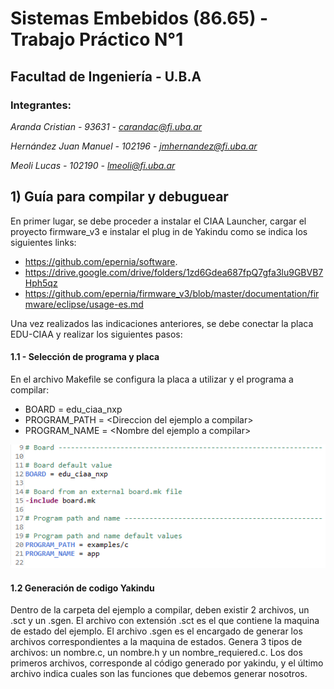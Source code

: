# **Sistemas Embebidos (86.65) - Trabajo Práctico N°1**
## **Facultad de Ingeniería - U.B.A**

### **Integrantes:**

  *Aranda Cristian - 93631 -  carandac@fi.uba.ar*

  *Hernández Juan Manuel - 102196 - jmhernandez@fi.uba.ar*

  *Meoli Lucas - 102190 - lmeoli@fi.uba.ar*
  
## 1) Guía para compilar y debuguear 

En primer lugar, se debe proceder a instalar el CIAA Launcher, cargar el proyecto firmware_v3 e instalar el plug in de Yakindu como se indica los siguientes links:

- https://github.com/epernia/software.
- https://drive.google.com/drive/folders/1zd6Gdea687fpQ7gfa3lu9GBVB7Hph5qz
- https://github.com/epernia/firmware_v3/blob/master/documentation/firmware/eclipse/usage-es.md

Una vez realizados las indicaciones anteriores, se debe conectar la placa EDU-CIAA y realizar los siguientes pasos:

#### 1.1 - Selección de programa y placa

En el archivo Makefile se configura la placa a utilizar y el programa a compilar: 

- BOARD = edu_ciaa_nxp
- PROGRAM_PATH = \<Direccion del ejemplo a compilar>
- PROGRAM_NAME = \<Nombre del ejemplo a compilar>

![Makefile](https://github.com/juanmaher/TPs_Embebidos_FIUBA/blob/main/TP_1/Imagenes_TP_1/Makefile.png)

#### 1.2 Generación de codigo Yakindu

Dentro de la carpeta del ejemplo a compilar, deben existir 2 archivos, un .sct y un .sgen. El archivo con extensión .sct es el que contiene la maquina de estado del ejemplo.
El archivo .sgen es el encargado de generar los archivos correspondientes a la maquina de estados. Genera 3 tipos de archivos: un nombre.c, un nombre.h y un nombre_requiered.c.
Los dos primeros archivos, corresponde al código generado por yakindu, y el último archivo indica cuales son las funciones que debemos generar nosotros.